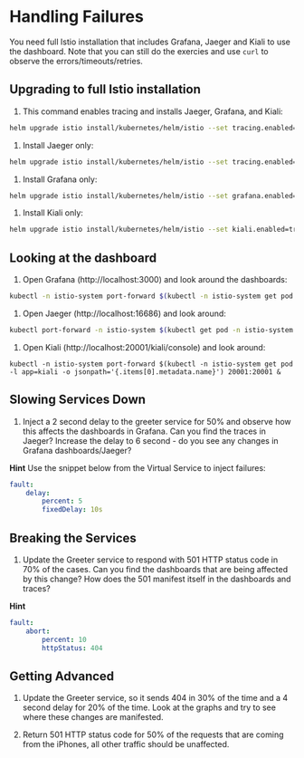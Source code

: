 # Handling Failures

You need full Istio installation that includes Grafana, Jaeger and Kiali to use the dashboard. Note that you can still do the exercies and use `curl` to observe the errors/timeouts/retries.

## Upgrading to full Istio installation

1. This command enables tracing and installs Jaeger, Grafana, and Kiali:

```bash
helm upgrade istio install/kubernetes/helm/istio --set tracing.enabled=true --set tracing.ingress.enabled=true --set pilot.traceSampling=100 --set grafana.enabled=true --set prometheus.enabled=true --set kiali.enabled=true --set "kiali.dashboard.jaegerURL=http://localhost:16686/jaeger" --set "kiali.dashboard.grafanaURL=http://localhost:3000"
```

1. Install Jaeger only:

```bash
helm upgrade istio install/kubernetes/helm/istio --set tracing.enabled=true --set tracing.ingress.enabled=true --set pilot.traceSampling=100
```

1. Install Grafana only:

```bash
helm upgrade istio install/kubernetes/helm/istio --set grafana.enabled=true --set prometheus.enabled=true
```

1. Install Kiali only:

```bash
helm upgrade istio install/kubernetes/helm/istio --set kiali.enabled=true
```

## Looking at the dashboard

1. Open Grafana (http://localhost:3000) and look around the dashboards:

```bash
kubectl -n istio-system port-forward $(kubectl -n istio-system get pod -l app=grafana -o jsonpath='{.items[0].metadata.name}') 3000:3000 &
```

1. Open Jaeger (http://localhost:16686) and look around:

```bash
kubectl port-forward -n istio-system $(kubectl get pod -n istio-system -l app=jaeger -o jsonpath='{.items[0].metadata.name}') 16686:16686 &
```

1. Open Kiali (http://localhost:20001/kiali/console) and look around:

```
kubectl -n istio-system port-forward $(kubectl -n istio-system get pod -l app=kiali -o jsonpath='{.items[0].metadata.name}') 20001:20001 &
```

## Slowing Services Down

1. Inject a 2 second delay to the greeter service for 50% and observe how this affects the dashboards in Grafana. Can you find the traces in Jaeger? Increase the delay to 6 second - do you see any changes in Grafana dashboards/Jaeger?

**Hint**
Use the snippet below from the Virtual Service to inject failures:

```yaml
fault:
    delay:
        percent: 5
        fixedDelay: 10s
```

## Breaking the Services

1. Update the Greeter service to respond with 501 HTTP status code in 70% of the cases. Can you find the dashboards that are being affected by this change? How does the 501 manifest itself in the dashboards and traces?

**Hint**

```yaml
fault:
    abort:
        percent: 10
        httpStatus: 404
```

## Getting Advanced

1. Update the Greeter service, so it sends 404 in 30% of the time and a 4 second delay for 20% of the time. Look at the graphs and try to see where these changes are manifested.

1. Return 501 HTTP status code for 50% of the requests that are coming from the iPhones, all other traffic should be unaffected.
